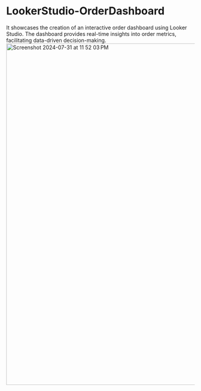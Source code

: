 # LookerStudio-OrderDashboard
It showcases the creation of an interactive order dashboard using Looker Studio. The dashboard provides real-time insights into order metrics, facilitating data-driven decision-making.
<img width="914" alt="Screenshot 2024-07-31 at 11 52 03 PM" src="https://github.com/user-attachments/assets/c280c2de-b57d-430f-b8a1-84cb40ea38eb">
